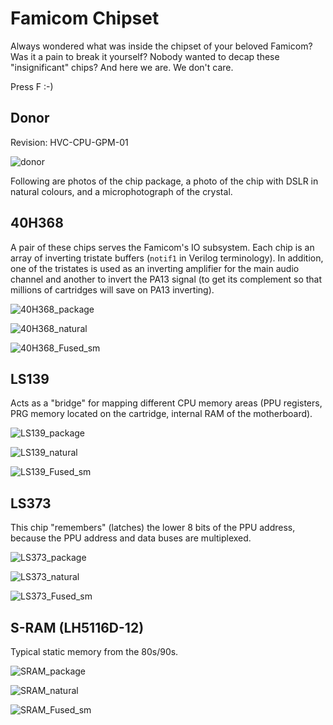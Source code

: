 # Famicom Chipset

Always wondered what was inside the chipset of your beloved Famicom? Was it a pain to break it yourself? Nobody wanted to decap these "insignificant" chips? And here we are. We don't care.

Press F :-)

## Donor

Revision: HVC-CPU-GPM-01

![donor](imgstore/donor.jpg)

Following are photos of the chip package, a photo of the chip with DSLR in natural colours, and a microphotograph of the crystal.

## 40H368

A pair of these chips serves the Famicom's IO subsystem. Each chip is an array of inverting tristate buffers (`notif1` in Verilog terminology).
In addition, one of the tristates is used as an inverting amplifier for the main audio channel and another to invert the PA13 signal (to get its complement so that millions of cartridges will save on PA13 inverting).

![40H368_package](imgstore/40H368_package.jpg)

![40H368_natural](imgstore/40H368_natural.jpg)

![40H368_Fused_sm](imgstore/40H368_Fused_sm.jpg)

## LS139

Acts as a "bridge" for mapping different CPU memory areas (PPU registers, PRG memory located on the cartridge, internal RAM of the motherboard).

![LS139_package](imgstore/LS139_package.jpg)

![LS139_natural](imgstore/LS139_natural.jpg)

![LS139_Fused_sm](imgstore/LS139_Fused_sm.jpg)

## LS373

This chip "remembers" (latches) the lower 8 bits of the PPU address, because the PPU address and data buses are multiplexed.

![LS373_package](imgstore/LS373_package.jpg)

![LS373_natural](imgstore/LS373_natural.jpg)

![LS373_Fused_sm](imgstore/LS373_Fused_sm.jpg)

## S-RAM (LH5116D-12)

Typical static memory from the 80s/90s.

![SRAM_package](imgstore/SRAM_package.jpg)

![SRAM_natural](imgstore/SRAM_natural.jpg)

![SRAM_Fused_sm](imgstore/SRAM_Fused_sm.jpg)